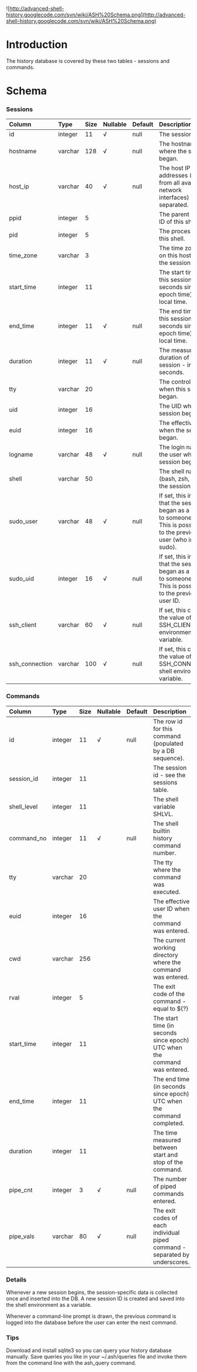 ![http://advanced-shell-history.googlecode.com/svn/wiki/ASH%20Schema.png](http://advanced-shell-history.googlecode.com/svn/wiki/ASH%20Schema.png)


# Introduction #

The history database is covered by these two tables - sessions and commands.


# Schema #
### Sessions ###
| **Column** | **Type** | **Size** | **Nullable** | **Default** | **Description** |
|:-----------|:---------|:---------|:-------------|:------------|:----------------|
|id|integer|11| √ |null|The session ID.|
|hostname|varchar|128| √ |null|The hostname where the session began.|
|host\_ip|varchar|40| √ |null|The host IP addresses (taken from all available network interfaces) - space separated.|
|ppid|integer|5 |  |  |The parent process ID of this shell.|
|pid|integer|5 |  |  |The process ID of this shell.|
|time\_zone|varchar|3 |  |  |The time zone set on this host when the session began.|
|start\_time|integer|11|  |  |The start time of this session (in seconds since epoch time) in local time.|
|end\_time|integer|11| √ |null|The end time of this session (in seconds since epoch time) in local time.|
|duration|integer|11| √ |null|The measured duration of this session - in seconds.|
|tty|varchar|20|  |  |The controlling tty when this session began.|
|uid|integer|16|  |  |The UID when the session began.|
|euid|integer|16|  |  |The effective UID when the session began.|
|logname|varchar|48| √ |null|The login name of the user when the session began.|
|shell|varchar|50|  |  |The shell name (bash, zsh, etc) of the session.|
|sudo\_user|varchar|48| √ |null|If set, this implies that the session began as a sudo su to someone else.  This is possibly set to the previous user (who invoked sudo).|
|sudo\_uid|integer|16| √ |null|If set, this implies that the session began as a sudo su to someone else.  This is possibly set to the previous user ID.|
|ssh\_client|varchar|60| √ |null|If set, this contains the value of the SSH\_CLIENT shell environment variable.|
|ssh\_connection|varchar|100| √ |null|If set, this contains the value of the SSH\_CONNECTION shell environment variable.|

### Commands ###
| **Column** | **Type** | **Size** | **Nullable** | **Default** | **Description** |
|:-----------|:---------|:---------|:-------------|:------------|:----------------|
|id|integer|11| √ |null|The row id for this command (populated by a DB sequence).|
|session\_id|integer|11|  |  |The session id - see the sessions table.|
|shell\_level|integer|11|  |  |The shell variable SHLVL.|
|command\_no|integer|11| √ |null|The shell builtin history command number.|
|tty|varchar|20|  |  |The tty where the command was executed.|
|euid|integer|16|  |  |The effective user ID when the command was entered.|
|cwd|varchar|256|  |  |The current working directory where the command was entered.|
|rval|integer|5 |  |  |The exit code of the command - equal to ${?}|
|start\_time|integer|11|  |  |The start time (in seconds since epoch) UTC when the command was entered.|
|end\_time|integer|11|  |  |The end time (in seconds since epoch) UTC when the command completed.|
|duration|integer|11|  |  |The time measured between start and stop of the command.|
|pipe\_cnt|integer|3 | √ |null|The number of piped commands entered.|
|pipe\_vals|varchar|80| √ |null|The exit codes of each individual piped command - separated by underscores.|

### Details ###

Whenever a new session begins, the session-specific data is collected once and inserted into the DB.  A new session ID is created and saved into the shell environment as a variable.

Whenever a command-line prompt is drawn, the previous command is logged into the database before the user can enter the next command.


### Tips ###

Download and install sqlite3 so you can query your history database manually.  Save queries you like in your ~/.ash/queries file and invoke them from the command line with the ash\_query command.